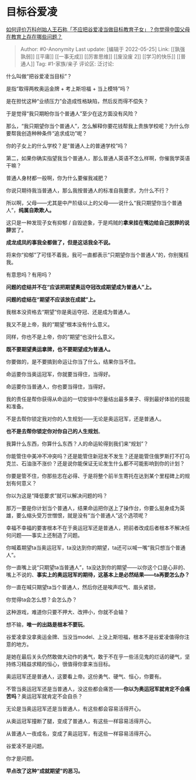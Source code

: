 # 目标谷爱凌
[如何评价万科创始人王石称「不应把谷爱凌当做目标教育子女」？你觉得中国父母在教育上存在哪些问题？](https://www.zhihu.com/question/534143389/answer/2499976459)

> Author: #0-Anonymity
> Last update: [编辑于 2022-05-25]
> Link: [[孰强孰弱]] [[平庸]] [[一事无成]] [[厉害思维]] [[废没废 2]] [[学习的快乐]] [[普通人]]
> Tag: #1-家族/亲子
> 评论区:
> 泛讨论:

什么叫做“把谷爱凌当目标”？

是指“取得两枚奥运金牌 + 考上斯坦福 + 当上模特”吗？

是在担忧这种“业绩压力”会造成性格缺陷，然后反而得不偿失？

于是觉得“我只期盼你当个普通人”至少在这方面没有风险？

那么，“我只期望你当个普通人”，怎么解释你要花钱帮我上贵族学校呢？为什么你要帮我创造种种条件“追求成功”呢？

你的子女上的什么学校？是“普通人上的普通学校”吗？

第二，如果你确实指望我当个普通人，那么普通人英语不怎么样啊，你催我学英语干嘛？

普通人身材都一般啊，你为什么要催我减肥？

你说只期待我当普通人，那么我按普通人的标准自我要求，为什么不行？

所以啊，父母——尤其是中产阶级以上的父母——说什么“我只期望你当个普通人”，**纯属自欺欺人。**

这只是一种发现子女有抑郁 / 自毁迹象，于是鸡贼的**拿来挂在嘴边给自己脱罪的说辞**罢了。

**成龙成凤的事我全都做了，但是这话我全不说。**

将来你“抑郁”了可怪不着我，我可一直都表示“只期望你当个普通人”的，你别冤枉我。

有意思吗？有用吗？

**问题的症结并不在“应该把期望奥运夺冠改成期望成为普通人”上。**

**问题的症结在“期望不应该放在成就”上。**

我根本没资格去“期望”你是奥运夺冠、还是成为普通人。

我又不是上帝，我的“期望“根本没有什么意义。

同样，你也不是上帝，你的“期望“也没什么意义。

**既不要期望奥运拿牌，也不要期望成为普通人。**

你要做的，是不要搞到命运让你当了什么，结果你当不住。

命运要你当奥运冠军，你就要当得住，当得好。

命运要你当普通人，你也要当得住，当得好。

我的责任是帮你获得从命运的一切安排中尽量结出最多果子、得到最好体验的技能和准备。

不是去帮你锁定我对你的人生规划——无论是奥运冠军，还是普通人。

**也不是去帮你锁定你对你自己的人生规划**。

我算什么东西，你算什么东西？人的命运轮得到我们来“规划”？

你能管住中美冲不冲突吗？还是能管住新冠发不发生？还是能管住俄罗斯打不打乌克兰、石油涨不涨价？还是说你能保证无论发生什么都不可能影响到你的计划？

你要是管不住，你那些志在必得、于是将整个前半生寄托在达到某个里程碑上的规划有何意义？

你以为这是“降低要求”就可以解决问题的吗？

那万一要是你计划当个普通人，结果命运把你送上了操作台，你要么挺身成为英雄，要么缩头受万世憎恨，就是没有“当个普通人”这个选项呢？

幸福不幸福的要害根本不在于奥运冠军还是普通人，把前者改成后者根本不解决任何问题——事实上还制造了问题。

你喊着期望ta当奥运冠军，ta没达到你的期望，ta还可以喊一嘴“我只想当个普通人”。

你一直嘴上说“只期望ta当普通人”，ta没达到你的期望——以你这个口是心非的、嘴上不说的、**事实上的奥运冠军的期待，这基本上是必然结果——ta再要怎么办？**

你一直在喊只期望ta当个普通人，然后你还是唉声叹气、眉头紧锁，

你觉得ta会怎么想？会怎么办？

这种游戏，难道你只要不押大、改押小，你就不会输？

想不输，**唯一的出路是根本不要玩**。

谷爱凌拿没拿奥运金牌、当没当model、上没上斯坦福，根本不是谷爱凌值得你注意的地方。

是她在最后关头仍然敢做大动作的勇气，敢于不在乎一些活见鬼的烂话的硬气，坚持练习精益求精的恒心，很值得你拿来当目标。

奥运冠军还是普通人，这要看上帝。这份勇气、硬气、恒心，你要有。

不管当奥运冠军还是当普通人，没这些都会痛苦——**你以为奥运冠军就肯定不会痛苦吗**？奥运冠军就肯定不会自杀？

无论是当奥运冠军还是当普通人，有这些都会容易活得开心。

从奥运冠军撞断了腿，变成了普通人，有这些一样容易活得开心。

从普通人一夜成名，变成了奥运冠军，有这些一样容易活得开心。

谷爱凌不是问题。

你才是问题。

**早点改了这种“成就期望”的恶习。**
